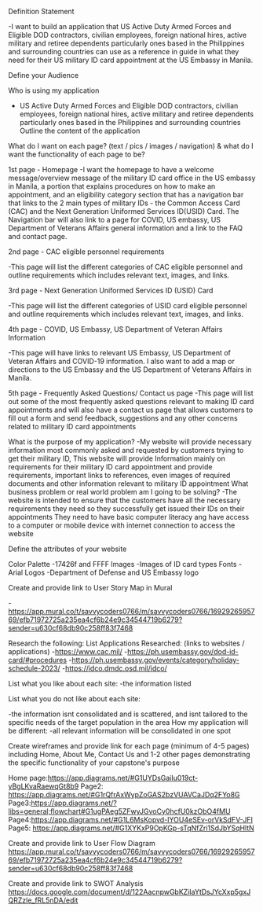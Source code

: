 Definition Statement

-I want to build an application that US Active Duty Armed Forces and Eligible DOD contractors, civilian employees, foreign national hires, active military and retiree dependents particularly ones based in the Philippines and surrounding countries can use as a reference in guide in what they need for their US military ID card appointment at the US Embassy in Manila.

Define your Audience

Who is using my application

- US Active Duty Armed Forces and Eligible DOD contractors, civilian employees, foreign national hires, active military and retiree dependents particularly ones based in the Philippines and surrounding countries
Outline the content of the application

What do I want on each page? (text / pics / images / navigation) & what do I want the functionality of each page to be?

1st page - Homepage
-I want the homepage to have a welcome message/overview message of the military ID card office in the US embassy in Manila, a portion that explains procedures on how to make an appointment, and an eligibility category section that has a navigation bar that links to the 2 main types of military IDs - the Common Access Card (CAC) and the Next Generation Uniformed Services ID(USID) Card. The Navigation bar will also link to a page for COVID, US embassy, US Department of Veterans Affairs general information and a link to the FAQ and contact page.

2nd page - CAC eligible personnel requirements

-This page will list the different categories of CAC eligible personnel and outline requirements which includes relevant text, images, and links.

3rd page - Next Generation Uniformed Services ID (USID) Card

-This page will list the different categories of USID card eligible personnel and outline requirements which includes relevant text, images, and links.

4th page - COVID, US Embassy, US Department of Veteran Affairs Information

-This page will have links to relevant US Embassy, US Department of Veteran Affairs and COVID-19 information. I also want to add a map or directions to the US Embassy and the US Department of Veterans Affairs in Manila.

5th page - Frequently Asked Questions/ Contact us page
-This page will list out some of the most frequently asked questions relevant to making ID card appointments and will also have a contact us page that allows customers to fill out a form and send feedback, suggestions and any other concerns related to military ID card appointments

What is the purpose of my application?
-My website will provide necessary information most commonly asked and requested by customers trying to get their military ID, This website will provide Information mainly on requirements for their military ID card appointment and provide requirements, important links to references, even images of required documents and other information relevant to military ID appointment
What business problem or real world problem am I going to be solving?
-The website is intended to ensure that the customers have all the necessary requirements they need so they successfully get issued their IDs on their appointments They need to have basic computer literacy ang have access to a computer or mobile device with internet connection to access the website

Define the attributes of your website

Color Palette
-17426f and FFFF
Images
-Images of ID card types
Fonts
			-Arial
Logos
-Department of Defense and US Embassy logo

Create and provide link to User Story Map in Mural

-https://app.mural.co/t/savvycoders0766/m/savvycoders0766/1692926595769/efb71972725a235ea4cf6b24e9c34544719b6279?sender=u630cf68db90c258ff83f7468

Research the following:
List Applications Researched: (links to websites / applications)
-https://www.cac.mil/
-https://ph.usembassy.gov/dod-id-card/#procedures
-https://ph.usembassy.gov/events/category/holiday-schedule-2023/
-https://idco.dmdc.osd.mil/idco/

List what you like about each site:
-the information listed

List what you do not like about each site:

-the information isnt consolidated and is scattered, and isnt tailored to the specific needs of the target population in the area
How my application will be different:
-all relevant information will be consolidated in one spot

Create wireframes and provide link for each page (minimum of 4-5 pages) including Home, About Me, Contact Us and 1-2 other pages demonstrating the specific functionality of your capstone's purpose

Home page:https://app.diagrams.net/#G1UYDsGaiIu019ct-yBgLKvaRaewqGt8b9
Page2: https://app.diagrams.net/#G1rQfrAxWypZoGAS2bzVUAVCaJDq2FYo8G
Page3:https://app.diagrams.net/?libs=general;flowchart#G1ugPAeg5ZFwyJGvoCy0hcfU0kzObO4fMU
Page4:https://app.diagrams.net/#G1L6MsKopvd-IYOU4eSEv-orVkSdFV-JFI
Page5: https://app.diagrams.net/#G1XYKxP9OpKGp-sTqNfZri1SdJbYSqHltN

Create and provide link to User Flow Diagram
https://app.mural.co/t/savvycoders0766/m/savvycoders0766/1692926595769/efb71972725a235ea4cf6b24e9c34544719b6279?sender=u630cf68db90c258ff83f7468

Create and provide link to SWOT Analysis
https://docs.google.com/document/d/122AacnpwGbKZiIaYtDsJYcXxp5gxJQRZzle_fRL5nDA/edit
